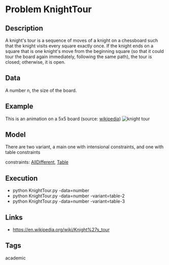 # Problem KnightTour
## Description
A knight's tour is a sequence of moves of a knight on a chessboard such that the knight visits every square exactly once.
If the knight ends on a square that is one knight's move from the beginning square (so that it could tour the board again immediately,
following the same path), the tour is closed; otherwise, it is open.

## Data
  A number n, the size of the board.

## Example
  This is an animation on a 5x5 board (source: [wikipedia](https://en.wikipedia.org/wiki/Knight%27s_tour))
  ![knight tour](https://upload.wikimedia.org/wikipedia/commons/c/ca/Knights-Tour-Animation.gif)

## Model
  There are two variant, a main one with intensional constraints, and one with table constraints

  constraints: [AllDifferent](http://pycsp.org/documentation/constraints/AllDifferent), [Table](http://pycsp.org/documentation/constraints/Table)

## Execution
  - python KnightTour.py -data=number
  - python KnightTour.py -data=number -variant=table-2
  - python KnightTour.py -data=number -variant=table-3

## Links
  - https://en.wikipedia.org/wiki/Knight%27s_tour

## Tags
  academic
